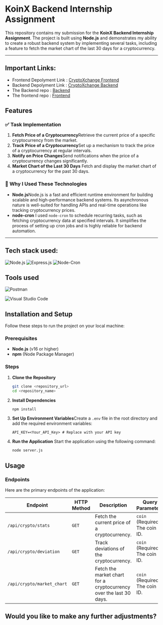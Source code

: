 # KoinX Backend Internship Assignment

This repository contains my submission for the **KoinX Backend Internship Assignment**. The project is built using **Node.js** and demonstrates my ability to create a robust backend system by implementing several tasks, including a feature to fetch the market chart of the last 30 days for a cryptocurrency.

---

## Important Links:

- Frontend Depolyment Link : [CryptoXchange Frontend]()
- Backend Depolyment Link : [CryptoXchange Backend]()
- The Backend repo : [Backend ](https://github.com/AmanS369/CoinXchange)
- The frontend repo : [Frontend]()

## Features

### ✅ **Task Implementation**

1. **Fetch Price of a Cryptocurrency**Retrieve the current price of a specific cryptocurrency from the market.
2. **Track Price of a Cryptocurrency**Set up a mechanism to track the price of a cryptocurrency at regular intervals.
3. **Notify on Price Changes**Send notifications when the price of a cryptocurrency changes significantly.
4. **Market Chart of the Last 30 Days**
   Fetch and display the market chart of a cryptocurrency for the past 30 days.

### 🚀 **Why I Used These Technologies**

- **Node.js**Node.js is a fast and efficient runtime environment for building scalable and high-performance backend systems. Its asynchronous nature is well-suited for handling APIs and real-time operations like tracking cryptocurrency prices.
- **node-cron**
  I used `node-cron` to schedule recurring tasks, such as fetching cryptocurrency data at specified intervals. It simplifies the process of setting up cron jobs and is highly reliable for backend automation.

---

## Tech stack used:

![Node.js](https://img.shields.io/badge/node.js-43853D?style=for-the-badge&logo=node.js&logoColor=white)
![Express.js](https://img.shields.io/badge/express.js-%23404d59.svg?style=for-the-badge&logo=express&logoColor=%2361DAFB)
![Node-Cron](https://img.shields.io/badge/node--cron-%2300ADD8.svg?style=for-the-badge&logo=javascript&logoColor=white)

## Tools used

![Postman](https://img.shields.io/badge/Postman-FF6C37?style=for-the-badge&logo=postman&logoColor=white)

![Visual Studio Code](https://img.shields.io/badge/Visual%20Studio%20Code-0078d7.svg?style=for-the-badge&logo=visual-studio-code&logoColor=white)

## Installation and Setup

Follow these steps to run the project on your local machine:

### Prerequisites

- **Node.js** (v16 or higher)
- **npm** (Node Package Manager)

### Steps

1. **Clone the Repository**

   ```bash
   git clone <repository_url>
   cd <repository_name>
   ```

2. **Install Dependencies**

   ```bash
   npm install
   ```

3. **Set Up Environment Variables**Create a `.env` file in the root directory and add the required environment variables:

   ```env
   API_KEY=<Your_API_Key> # Replace with your API key
   ```

4. **Run the Application**
   Start the application using the following command:

   ```bash
   node server.js
   ```

## Usage

### Endpoints

Here are the primary endpoints of the application:

| **Endpoint**               | **HTTP Method** | **Description**                                                    | **Query Parameters**            |
| -------------------------- | --------------- | ------------------------------------------------------------------ | ------------------------------- |
| `/api/crypto/stats`        | `GET`           | Fetch the current price of a cryptocurrency.                       | `coin` (Required): The coin ID. |
| `/api/crypto/deviation`    | `GET`           | Track deviations of the cryptocurrency.                            | `coin` (Required): The coin ID. |
| `/api/crypto/market_chart` | `GET`           | Fetch the market chart for a cryptocurrency over the last 30 days. | `coin` (Required): The coin ID. |

## Would you like to make any further adjustments?
